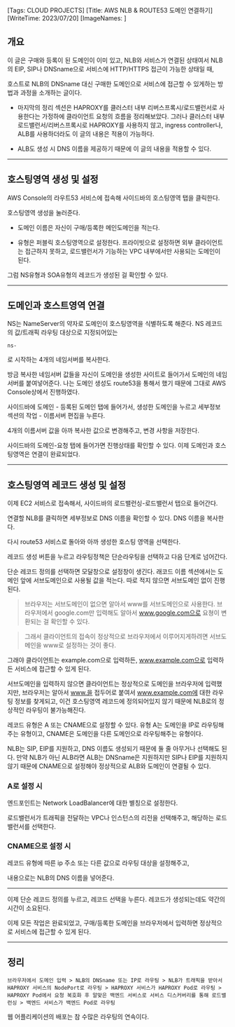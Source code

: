 [Tags: CLOUD PROJECTS]
[Title: AWS NLB & ROUTE53 도메인 연결하기]
[WriteTime: 2023/07/20]
[ImageNames: ]

## 개요

이 글은 구매와 등록이 된 도메인이 이미 있고, NLB와 서비스가 연결된 상태여서 NLB의 EIP, SIP나 DNSname으로 서비스에 HTTP/HTTPS 접근이 가능한 상태일 때, 

호스트로 NLB의 DNSname 대신 구매한 도메인으로 서비스에 접근할 수 있게하는 방법과 과정을 소개하는 글이다.

+ 마지막의 정리 섹션은 HAPROXY를 클러스터 내부 리버스프록시/로드밸런서로 사용한다는 가정하에 클라이언트 요청의 흐름을 정리해보았다. 그러나 클러스터 내부 로드밸런서/리버스프록시로 HAPROXY를 사용하지 않고, ingress controller나, ALB를 사용하더라도 이 글의 내용은 적용이 가능하다.

+ ALB도 생성 시 DNS 이름을 제공하기 때문에 이 글의 내용을  적용할 수 있다.

---

## 호스팅영역 생성 및 설정

AWS Console의 라우트53 서비스에 접속해 사이드바의 호스팅영역 탭을 클릭한다.

호스팅영역 생성을 눌러준다.

- 도메인 이름은 자신이 구매/등록한 메인도메인을 적는다.

- 유형은 퍼블릭 호스팅영역으로 설정한다. 프라이빗으로 설정하면 외부 클라이언트는 접근하지 못하고, 로드밸런서가 기능하는 VPC 내부에서만 사용되는 도메인이 된다.

그럼 NS유형과 SOA유형의 레코드가 생성된 걸 확인할 수 있다.

---

## 도메인과 호스트영역 연결

NS는 NameServer의 약자로 도메인이 호스팅영역을 식별하도록 해준다. NS 레코드의 값/트래픽 라우팅 대상으로 지정되어있는 

    ns-

로 시작하는 4개의 네임서버를 복사한다.

방금 복사한 네임서버 값들을 자신이 도메인을 생성한 사이트로 들어가서 도메인의 네임서버를 붙여넣어준다. 나는 도메인 생성도 route53을 통해서 했기 때문에 그대로 AWS Console상에서 진행하였다.

사이드바에 도메인 - 등록된 도메인 탭에 들어가서, 생성한 도메인을 누르고 세부정보 섹션의 작업 - 이름서버 편집을 누른다. 

4개의 이름서버 값을 아까 복사한 값으로 변경해주고, 변경 사항을 저장한다.

사이드바의 도메인-요청 탭에 들어가면 진행상태를 확인할 수 있다. 이제 도메인과 호스팅영역은 연결이 완료되었다.

---

## 호스팅영역 레코드 생성 및 설정

이제 EC2 서비스로 접속해서, 사이드바의 로드밸런싱-로드밸런서 탭으로 들어간다.

연결할 NLB를 클릭하면 세부정보로 DNS 이름을 확인할 수 있다. DNS 이름을 복사한다.

다시 route53 서비스로 돌아와 아까 생성한 호스팅 영역을 선택한다.

레코드 생성 버튼을 누르고 라우팅정책은 단순라우팅을 선택하고 다음 단계로 넘어간다.

단순 레코드 정의를 선택하면 모달창으로 설정창이 생긴다. 래코드 이름 섹션에서는 도메인 앞에 서브도메인으로 사용될 값을 적는다. 따로 적지 않으면 서브도메인 없이 진행된다.

> 브라우저는 서브도메인이 없으면 알아서 www를 서브도메인으로 사용한다. 브라우저에서 google.com만 입력해도 알아서 www.google.com으로 요쳥이 변환되는 걸 확인할 수 있다.

> 그래서 클라이언트의 접속이 정상적으로 브라우저에서 이루어지게하려면 서브도메인을 www로 설정하는 것이 좋다.

그래야 클라이언트는 example.com으로 입력하든, www.example.com으로 입력하든 서비스에 접근할 수 있게 된다.

서브도메인을 입력하지 않으면 클라이언트는 정상적으로 도메인을 브라우저에 입력했지만, 브라우저는 알아서 www.을 접두어로 붙여서 www.example.com에 대한 라우팅 정보를 찾게되고, 이건 호스팅영역 레코드에 정의되어있지 않기 때문에 NLB로의 정상적인 라우팅이 불가능해진다.

레코드 유형은 A 또는 CNAME으로 설정할 수 있다. 유형 A는 도메인을 IP로 라우팅해주는 유형이고, CNAME은 도메인을 다른 도메인으로 라우팅해주는 유형이다.

NLB는 SIP, EIP를 지원하고, DNS 이름도 생성되기 때문에 둘 줄 아무거나 선택해도 된다. 만약 NLB가 아닌 ALB라면 ALB는 DNSname은 지원하지만 SIP나 EIP를 지원하지 않기 때문에 CNAME으로 설정해야 정상적으로 ALB와 도메인이 연결될 수 있다.

### A로 설정 시

엔드포인트는 Network LoadBalancer에 대한 별칭으로 설정한다.

로드밸런서가 트래픽을 전달하는 VPC나 인스턴스의 리전을 선택해주고, 해당하는 로드밸런서를 선택한다.

### CNAME으로 설정 시 

레코드 유형에 따른 ip 주소 또는 다른 값으로 라우팅 대상을 설정해주고,

내용으로는 NLB의 DNS 이름을 넣어준다.

---

이제 단순 레코드 정의를 누르고, 레코드 선택을 누른다. 레코드가 생성되는데도 약간의 시간이 소요된다.

이제 모든 작업은 완료되었고, 구매/등록한 도메인을 브라우저에서 입력하면 정상적으로 서비스에 접근할 수 있게 된다.

---

## 정리

```
브라우저에서 도메인 입력 > NLB의 DNSname 또는 IP로 라우팅 > NLB가 트래픽을 받아서 HAPROXY 서비스의 NodePort로 라우팅 > HAPROXY 서비스가 HAPROXY Pod로 라우팅 > HAPROXY Pod에서 요청 복호화 후 알맞은 백엔드 서비스로 서비스 디스커버리를 통해 로드밸런싱 > 백엔드 서비스가 백엔드 Pod로 라우팅
```

웹 어플리케이션의 배포는 참 수많은 라우팅의 연속이다.